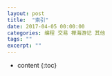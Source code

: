 ```yaml
---
layout: post
title:  "索引"
date: 2017-04-05 00:00:00
categories: 编程 交易 禅海游记 其他 
tags: ""
excerpt: ""
---
```


* content
{:toc}


































